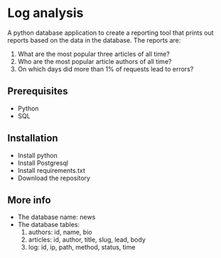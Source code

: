# Log analysis

A python database application to create a reporting tool that prints out reports  based on the data in the database.
The reports are:
1. What are the most popular three articles of all time?
2. Who are the most popular article authors of all time? 
3. On which days did more than 1% of requests lead to errors? 

## Prerequisites

- Python
- SQL

## Installation

- Install python
- Install Postgresql 
- Install requirements.txt
- Download the repository

## More info

- The database name: news
- The database tables:
    1. authors: id, name, bio
    2. articles: id, author, title, slug, lead, body
    3. log: id, ip, path, method, status, time

